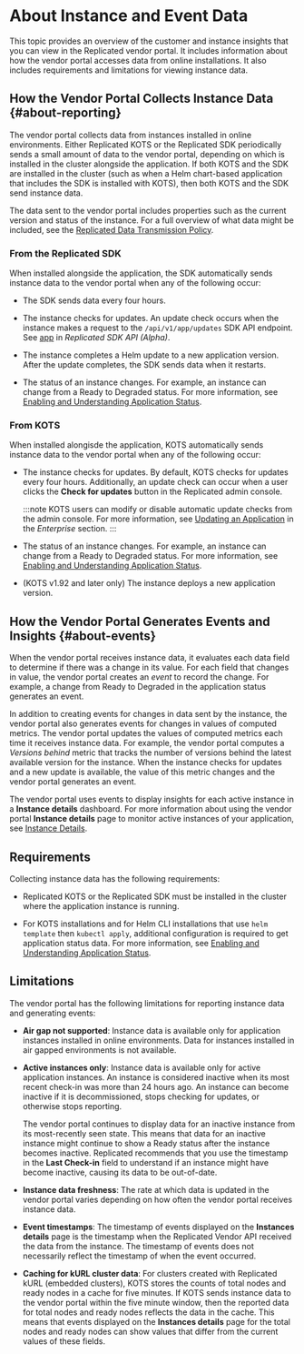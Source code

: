 # About Instance and Event Data

This topic provides an overview of the customer and instance insights that you can view in the Replicated vendor portal. It includes information about how the vendor portal accesses data from online installations. It also includes requirements and limitations for viewing instance data.  

## How the Vendor Portal Collects Instance Data {#about-reporting}

The vendor portal collects data from instances installed in online environments. Either Replicated KOTS or the Replicated SDK periodically sends a small amount of data to the vendor portal, depending on which is installed in the cluster alongside the application. If both KOTS and the SDK are installed in the cluster (such as when a Helm chart-based application that includes the SDK is installed with KOTS), then both KOTS and the SDK send instance data.

The data sent to the vendor portal includes properties such as the current version and status of the instance. For a full overview of what data might be included, see the [Replicated Data Transmission Policy](https://docs.replicated.com/vendor/policies-data-transmission).

### From the Replicated SDK

When installed alongside the application, the SDK automatically sends instance data to the vendor portal when any of the following occur:

* The SDK sends data every four hours.

* The instance checks for updates. An update check occurs when the instance makes a request to the `/api/v1/app/updates` SDK API endpoint. See [app](/reference/replicated-sdk-apis#app) in _Replicated SDK API (Alpha)_.

* The instance completes a Helm update to a new application version. After the update completes, the SDK sends data when it restarts.

* The status of an instance changes. For example, an instance can change from a Ready to Degraded status. For more information, see [Enabling and Understanding Application Status](insights-app-status).

### From KOTS

When installed alongisde the application, KOTS automatically sends instance data to the vendor portal when any of the following occur:

* The instance checks for updates. By default, KOTS checks for updates every four hours. Additionally, an update check can occur when a user clicks the **Check for updates** button in the Replicated admin console. 

  :::note
  KOTS users can modify or disable automatic update checks from the admin console. For more information, see [Updating an Application](/enterprise/updating-apps) in the _Enterprise_ section.
  :::

* The status of an instance changes. For example, an instance can change from a Ready to Degraded status. For more information, see [Enabling and Understanding Application Status](insights-app-status).

* (KOTS v1.92 and later only) The instance deploys a new application version.

## How the Vendor Portal Generates Events and Insights {#about-events}

When the vendor portal receives instance data, it evaluates each data field to determine if there was a change in its value. For each field that changes in value, the vendor portal creates an _event_ to record the change. For example, a change from Ready to Degraded in the application status generates an event.

In addition to creating events for changes in data sent by the instance, the vendor portal also generates events for changes in values of computed metrics. The vendor portal updates the values of computed metrics each time it receives instance data. For example, the vendor portal computes a _Versions behind_ metric that tracks the number of versions behind the latest available version for the instance. When the instance checks for updates and a new update is available, the value of this metric changes and the vendor portal generates an event.

The vendor portal uses events to display insights for each active instance in a **Instance details** dashboard. For more information about using the vendor portal **Instance details** page to monitor active instances of your application, see [Instance Details](instance-insights-details).

## Requirements

Collecting instance data has the following requirements:

* Replicated KOTS or the Replicated SDK must be installed in the cluster where the application instance is running. 

* For KOTS installations and for Helm CLI installations that use `helm template` then `kubectl apply`, additional configuration is required to get application status data. For more information, see [Enabling and Understanding Application Status](/vendor/insights-app-status).

## Limitations

The vendor portal has the following limitations for reporting instance data and generating events:

* **Air gap not supported**: Instance data is available only for application instances installed in online environments. Data for instances installed in air gapped environments is not available.
* **Active instances only**: Instance data is available only for active application instances. An instance is considered inactive when its most recent check-in was more than 24 hours ago. An instance can become inactive if it is decommissioned, stops checking for updates, or otherwise stops reporting.

   The vendor portal continues to display data for an inactive instance from its most-recently seen state. This means that data for an inactive instance might continue to show a Ready status after the instance becomes inactive. Replicated recommends that you use the timestamp in the **Last Check-in** field to understand if an instance might have become inactive, causing its data to be out-of-date.
* **Instance data freshness**: The rate at which data is updated in the vendor portal varies depending on how often the vendor portal receives instance data.
* **Event timestamps**: The timestamp of events displayed on the **Instances details** page is the timestamp when the Replicated Vendor API received the data from the instance. The timestamp of events does not necessarily reflect the timestamp of when the event occurred.
* **Caching for kURL cluster data**: For clusters created with Replicated kURL (embedded clusters), KOTS stores the counts of total nodes and ready nodes in a cache for five minutes. If KOTS sends instance data to the vendor portal within the five minute window, then the reported data for total nodes and ready nodes reflects the data in the cache. This means that events displayed on the **Instances details** page for the total nodes and ready nodes can show values that differ from the current values of these fields.
